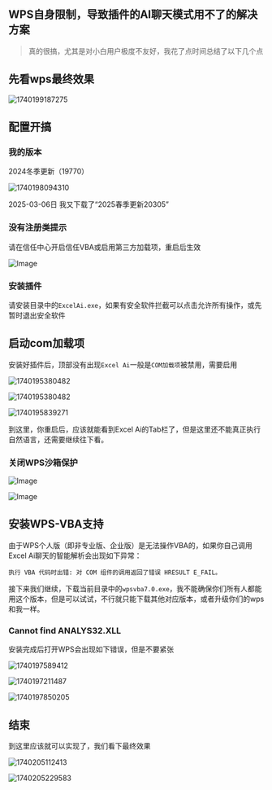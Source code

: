 ## WPS自身限制，导致插件的AI聊天模式用不了的解决方案

>  真的很搞，尤其是对小白用户极度不友好，我花了点时间总结了以下几个点



## 先看wps最终效果

![1740199187275](./WPS一定先看我.assets/1740199187275.png)

## 配置开搞

### 我的版本

2024冬季更新（19770）

![1740198094310](./WPS一定先看我.assets/1740198094310.png)

2025-03-06日 我又下载了“2025春季更新20305”

### 没有注册类提示

请在信任中心开启信任VBA或启用第三方加载项，重启后生效

![Image](./WPS一定先看我.assets/c882140498fb2423c203cd6c11a3a061521544427.jpg)

### 安装插件

请安装目录中的`ExcelAi.exe`，如果有安全软件拦截可以点击允许所有操作，或先暂时退出安全软件

## 启动com加载项

安装好插件后，顶部没有出现`Excel Ai`一般是`COM加载项`被禁用，需要启用

![1740195380482](./WPS一定先看我.assets/1740195380482.png)

![1740195380482](./WPS一定先看我.assets/1740195399332.png)

![1740195839271](./WPS一定先看我.assets/1740195839271.png)

到这里，你重启后，应该就能看到Excel Ai的Tab栏了，但是这里还不能真正执行自然语言，还需要继续往下看。

### 关闭WPS沙箱保护

![Image](./WPS一定先看我.assets/f6052e3054ca143dfd6ccdf319215d42394702492.png)

![Image](./WPS一定先看我.assets/51e031ab6a30f79dc9a1d5fce65199c8394702492.png)

## 安装WPS-VBA支持

由于WPS个人版（即非专业版、企业版）是无法操作VBA的，如果你自己调用Excel Ai聊天的智能解析会出现如下异常：

```text
执行 VBA 代码时出错: 对 COM 组件的调用返回了错误 HRESULT E_FAIL。
```



接下来我们继续，下载当前目录中的`wpsvba7.0.exe`，我不能确保你们所有人都能用这个版本，但是可以试试，不行就只能下载其他对应版本，或者升级你们的wps和我一样。

### Cannot find ANALYS32.XLL

安装完成后打开WPS会出现如下错误，但是不要紧张

![1740197589412](./WPS一定先看我.assets/1740197589412.png)

![1740197211487](./WPS一定先看我.assets/1740197211487.png)



![1740197850205](./WPS一定先看我.assets/1740197850205.png)



## 结束

到这里应该就可以实现了，我们看下最终效果

![1740205112413](./WPS一定先看我.assets\1740205112413.png)

![1740205229583](./WPS一定先看我.assets\1740205229583.png)